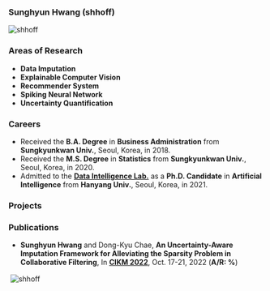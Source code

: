 ### Sunghyun Hwang (shhoff)

<p align="left"> <img src="https://komarev.com/ghpvc/?username=shhoff" alt="shhoff" /> </p>

### Areas of Research
- **Data Imputation**
- **Explainable Computer Vision**
- **Recommender System**
- **Spiking Neural Network**
- **Uncertainty Quantification**

### Careers
- Received the **B.A. Degree** in **Business Administration** from **Sungkyunkwan Univ.**, Seoul, Korea, in 2018.
- Received the **M.S. Degree** in **Statistics** from **Sungkyunkwan Univ.**, Seoul, Korea, in 2020.
- Admitted to the [**Data Intelligence Lab.**](https://dilab.hanyang.ac.kr) as a **Ph.D. Candidate** in **Artificial Intelligence** from **Hanyang Univ.**, Seoul, Korea, in 2021.

### Projects

### Publications
- **Sunghyun Hwang** and Dong-Kyu Chae, **An Uncertainty-Aware Imputation Framework for Alleviating the Sparsity Problem in Collaborative Filtering**, In [**CIKM 2022**](https://www.cikm2022.org), Oct. 17-21, 2022 (**A/R: %**)

<p>&nbsp;<img align="center" src="https://github-readme-stats.vercel.app/api?username=shhoff&show_icons=true" alt="shhoff" /></p>
